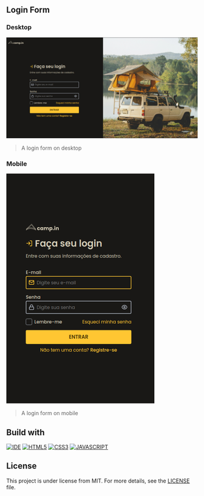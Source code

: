 ## Login Form

### Desktop 
<img src="./images/image_desktop.png">
<br>

> A login form on desktop

### Mobile
<img src="./images/image_mobile.png">
<br>

> A login form on mobile
## Build with
[![IDE](https://img.shields.io/badge/Visual_studio_code-0078D4?style=for-the-badge&logo=visual%20studio%20code&logoColor=white)](https://code.visualstudio.com/)
[![HTML5](https://img.shields.io/badge/HTML5-E34F26?style=for-the-badge&logo=html5&logoColor=white)](https://developer.mozilla.org/pt-BR/docs/Web/HTML)
[![CSS3](https://img.shields.io/badge/CSS3-1572B6?style=for-the-badge&logo=css3&logoColor=white)](https://developer.mozilla.org/pt-BR/docs/Web/CSS)
[![JAVASCRIPT](https://img.shields.io/badge/JavaScript-F7DF1E?style=for-the-badge&logo=javascript&logoColor=black)](https://developer.mozilla.org/pt-BR/docs/Web/JavaScript)
## License
This project is under license from MIT. For more details, see the [LICENSE](https://github.com/luizgfalqueto/discover-challenges/blob/main/LICENSE) file.